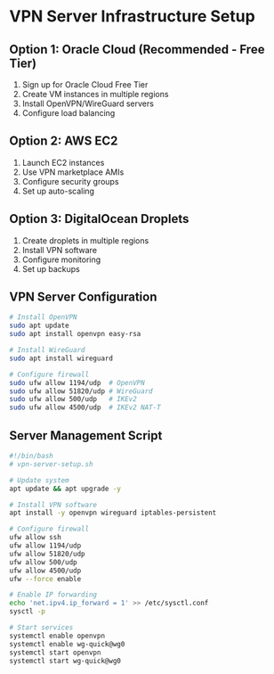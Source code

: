 # VPN Server Infrastructure Setup

## Option 1: Oracle Cloud (Recommended - Free Tier)
1. Sign up for Oracle Cloud Free Tier
2. Create VM instances in multiple regions
3. Install OpenVPN/WireGuard servers
4. Configure load balancing

## Option 2: AWS EC2
1. Launch EC2 instances
2. Use VPN marketplace AMIs
3. Configure security groups
4. Set up auto-scaling

## Option 3: DigitalOcean Droplets
1. Create droplets in multiple regions
2. Install VPN software
3. Configure monitoring
4. Set up backups

## VPN Server Configuration
```bash
# Install OpenVPN
sudo apt update
sudo apt install openvpn easy-rsa

# Install WireGuard
sudo apt install wireguard

# Configure firewall
sudo ufw allow 1194/udp  # OpenVPN
sudo ufw allow 51820/udp # WireGuard
sudo ufw allow 500/udp   # IKEv2
sudo ufw allow 4500/udp  # IKEv2 NAT-T
```

## Server Management Script
```bash
#!/bin/bash
# vpn-server-setup.sh

# Update system
apt update && apt upgrade -y

# Install VPN software
apt install -y openvpn wireguard iptables-persistent

# Configure firewall
ufw allow ssh
ufw allow 1194/udp
ufw allow 51820/udp
ufw allow 500/udp
ufw allow 4500/udp
ufw --force enable

# Enable IP forwarding
echo 'net.ipv4.ip_forward = 1' >> /etc/sysctl.conf
sysctl -p

# Start services
systemctl enable openvpn
systemctl enable wg-quick@wg0
systemctl start openvpn
systemctl start wg-quick@wg0
```
